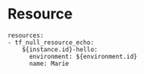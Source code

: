 

# Resource

```
resources:
- tf_null_resource_echo:
    ${instance.id}-hello:
      environment: ${environment.id}
      name: Marie
```
